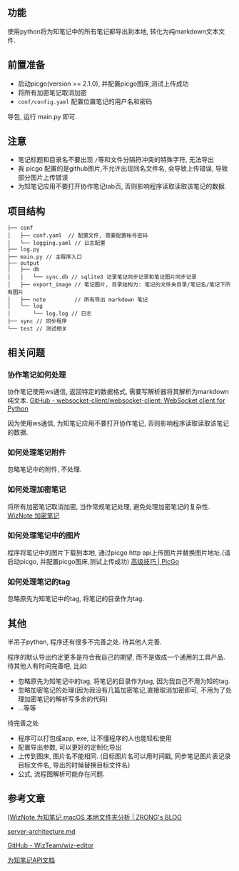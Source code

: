 ## 功能

使用python将为知笔记中的所有笔记都导出到本地, 转化为纯markdown文本文件.

## 前置准备

- 启动picgo(version >= 2.1.0), 并配置picgo图床,测试上传成功
- 将所有加密笔记取消加密
- `conf/config.yaml` 配置位置笔记的用户名和密码

导包, 运行 main.py 即可.
## 注意

- 笔记标题和目录名不要出现 `/`等和文件分隔符冲突的特殊字符, 无法导出
- 我 picgo 配置的是github图片,不允许出现同名文件名, 会导致上传错误, 导致部分图片上传错误
- 为知笔记应用不要打开协作笔记tab页, 否则影响程序读取读取该笔记的数据.


## 项目结构

```
├── conf
│   ├── conf.yaml  // 配置文件, 需要配置帐号密码
│   └── logging.yaml // 日志配置
├── log.py
├── main.py // 主程序入口
├── output
│   ├── db
│   │   └── sync.db // sqlite3 记录笔记同步记录和笔记图片同步记录
│   ├── export_image // 笔记图片, 目录结构为: 笔记的文件夹目录/笔记名/笔记下所有图片
│   ├── note         // 所有导出 markdown 笔记
│   └── log
│       └── log.log // 日志
├── sync // 同步程序
└── test // 测试相关
```


## 相关问题

### 协作笔记如何处理

协作笔记使用ws通信, 返回特定的数据格式, 需要写解析器将其解析为markdown纯文本.
[GitHub - websocket-client/websocket-client: WebSocket client for Python](https://github.com/websocket-client/websocket-client)

因为使用ws通信, 为知笔记应用不要打开协作笔记, 否则影响程序读取读取该笔记的数据.

### 如何处理笔记附件

忽略笔记中的附件, 不处理.

### 如何处理加密笔记

将所有加密笔记取消加密, 当作常规笔记处理, 避免处理加密笔记的复杂性.
[WizNote 加密笔记](https://www.wiz.cn/ziw-format.html)

### 如何处理笔记中的图片

程序将笔记中的图片下载到本地, 通过picgo http api上传图片并替换图片地址.(请启动picgo, 并配置picgo图床,测试上传成功)
[高级技巧 | PicGo](https://picgo.github.io/PicGo-Doc/zh/guide/advance.html#picgo-server%E7%9A%84%E4%BD%BF%E7%94%A8)

### 如何处理笔记的tag

忽略原先为知笔记中的tag, 将笔记的目录作为tag.


## 其他

半吊子python, 程序还有很多不完善之处. 待其他人完善.

程序的默认导出约定更多是符合我自己的期望, 而不是做成一个通用的工具产品. 待其他人有时间完善吧, 比如:
- 忽略原先为知笔记中的tag, 将笔记的目录作为tag, 因为我自己不用为知的tag.
- 忽略加密笔记的处理(因为我没有几篇加密笔记,直接取消加密即可, 不用为了处理加密笔记的解析写多余的代码)
- ...等等


待完善之处

- 程序可以打包成app, exe, 让不懂程序的人也能轻松使用
- 配置导出参数, 可以更好的定制化导出
- 上传到图床, 图片名不能相同. (目标图片名可以用时间戳, 同步笔记图片表记录目标文件名,  导出的时候替换目标文件名)
- 公式, 流程图解析可能存在问题.


## 参考文章

[[WizNote 为知笔记 macOS 本地文件夹分析 | ZRONG's BLOG](https://blog.zengrong.net/post/analysis-of-wiznote/)

[server-architecture.md](https://github.com/WizTeam/wiz-editor/blob/main/docs/zh-CN/server-architecture.md)

[GitHub - WizTeam/wiz-editor](https://github.com/WizTeam/wiz-editor)

[为知笔记API文档](https://www.wiz.cn/wapp/pages/book/bb8f0f10-48ca-11ea-b27a-ef51fb9d4bb4/475c9ef0-4e1a-11ea-8f5c-a7618da01da2)